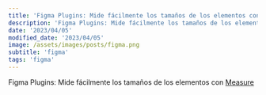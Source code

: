 ```yaml
---
title: 'Figma Plugins: Mide fácilmente los tamaños de los elementos con Measure'
description: 'Figma Plugins: Mide fácilmente los tamaños de los elementos con Measure.'
date: '2023/04/05'
modified_date: '2023/04/05'
image: /assets/images/posts/figma.png
subtitle: 'figma'
tags: 'figma'
---
```


Figma Plugins: Mide fácilmente los tamaños de los elementos con [Measure](https://www.figma.com/community/plugin/739918456607459153/Measure)
